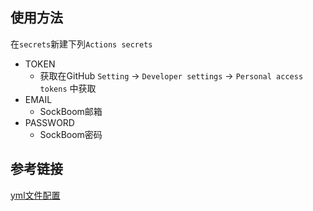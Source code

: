 ## 使用方法

在`secrets`新建下列`Actions secrets`

- TOKEN
  - 获取在GitHub `Setting` -> `Developer settings` -> `Personal access tokens` 中获取
- EMAIL
  - SockBoom邮箱
- PASSWORD
  - SockBoom密码

## 参考链接

[yml文件配置](https://github.com/moreant/auto-checkin-biliob)
